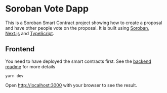 Soroban Vote Dapp
=================================

This is a Soroban Smart Contract project showing how to create a proposal and have other people vote on the proposal. It is built using [Soroban](https://soroban.stellar.org/), [Next.js](https://nextjs.org/) and [TypeScript](https://www.typescriptlang.org/).

Frontend
--------

You need to have deployed the smart contracts first. See the [backend readme](../backend/README.md) for more details

    yarn dev

Open [http://localhost:3000](http://localhost:3000) with your browser to see the result.
